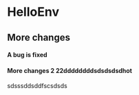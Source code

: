# HelloEnv
## More changes
#### A bug is fixed



#### More changes 2 22ddddddddsdsdsdsdhot
sdsssddsddfscsdsds
